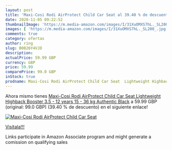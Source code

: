 ```yaml
---
layout: post
title: 'Maxi-Cosi Rodi AirProtect Child Car Seat al 39.40 % de descuento'
date: 2020-11-05 09:22:52
thumbnailImage: 'https://m.media-amazon.com/images/I/31XuOMXS7hL._SL200_.jpg'
images: [ 'https://m.media-amazon.com/images/I/31XuOMXS7hL._SL200_.jpg' ]
comments: true
category: ofertas
author: ring
slug: B0826Y4VJD
description:
actualPrice: 59.99 GBP
currency: GBP
price: 59.99
comparePrice: 99.0 GBP
inStock: true
prodname: Maxi-Cosi Rodi AirProtect Child Car Seat  Lightweight Highback Booster  3.5 - 12 years  15 - 36 kg  Authentic Black
---
```


Ahora mismo tienes [Maxi-Cosi Rodi AirProtect Child Car Seat  Lightweight Highback Booster  3.5 - 12 years  15 - 36 kg  Authentic Black](https://www.amazon.co.uk/dp/B0826Y4VJD/?tag=tolees0a-21) a 59.99 GBP (original: 99.0 GBP) (39.40 %  de descuento) en el siguiente enlace!

[![Maxi-Cosi Rodi AirProtect Child Car Seat](https://m.media-amazon.com/images/I/31XuOMXS7hL._SL200_.jpg)](https://www.amazon.co.uk/dp/B0826Y4VJD/?tag=tolees0a-21)

[Visítala!!!](https://www.amazon.co.uk/dp/B0826Y4VJD/?tag=tolees0a-21)

Links participate in Amazon Associate program and might generate a comission on qualifying sales
